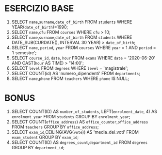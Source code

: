 # ESERCIZIO BASE
1. SELECT `name`,`surname`,`date_of_birth` FROM `students` WHERE YEAR(`date_of_birth`)=1990; 
2. SELECT `name`,`cfu` FROM `courses` WHERE `cfu` > 10; 
3. SELECT `name`,`surname`,`date_of_birth` FROM `students` WHERE DATE_SUB(CURDATE(), INTERVAL 30 YEAR) > `date_of_birth`;
4. SELECT `name`, `period`, `year` FROM `courses` WHERE `year` = 1 AND `period` = 'I semestre'; 
5. SELECT `course_id`, `date`, `hour` FROM `exams` WHERE `date` = '2020-06-20' AND CAST(`hour` AS TIME) > '14:00'; 
6. SELECT `level` FROM `degrees` WHERE `level` = 'magistrale'; 
7. SELECT COUNT(id) AS 'numero_dipendenti' FROM `departments`; 
8. SELECT `name`,`phone` FROM `teachers` WHERE `phone` IS NULL; 

# BONUS
1. SELECT COUNT(ID) AS `number_of_students`, LEFT(`enrolment_date`, 4) AS `enrolment_year` FROM `students` GROUP BY `enrolment_year`; 
2. SELECT COUNT(`office_address`) AS `office_counter`,`office_address` FROM `teachers` GROUP BY `office_address`; 
3. SELECT `exam_id`,CEILING(AVG(`vote`)) AS 'media_dei_voti' FROM `exam_student` GROUP BY `exam_id`; 
4. SELECT COUNT(ID) AS `degrees_count`,`department_id` FROM `degrees` GROUP BY `department_id`; 